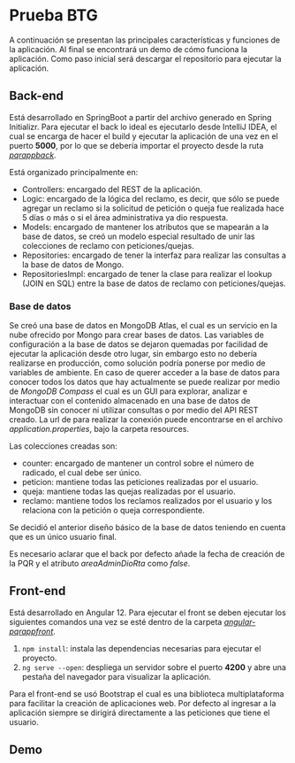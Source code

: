 # Prueba BTG

A continuación se presentan las principales características y funciones de la aplicación. Al final se encontrará un demo de cómo funciona la aplicación. Como paso inicial será descargar el repositorio para ejecutar la aplicación.

## Back-end

Está desarrollado en SpringBoot a partir del archivo generado en Spring Initializr.  Para ejecutar el back lo ideal es ejecutarlo desde IntelliJ IDEA, el cual se encarga de hacer el build y ejecutar la aplicación de una vez en el puerto **5000**, por lo que se debería importar el proyecto desde la ruta *[pqrappback](https://github.com/DavidMS73/BTGPrueba/tree/main/pqrappback "pqrappback")*.

Está organizado principalmente en:
 - Controllers: encargado del REST de la aplicación.
 - Logic: encargado de la lógica del reclamo, es decir, que sólo se puede agregar un reclamo si la solicitud de petición o queja fue realizada hace 5 días o más o si el área administrativa ya dio respuesta.
 - Models: encargado de mantener los atributos que se mapearán a la base de datos, se creó un modelo especial resultado de unir las colecciones de reclamo con peticiones/quejas.
 - Repositories: encargado de tener la interfaz para realizar las consultas a la base de datos de Mongo.
 - RepositoriesImpl: encargado de tener la clase para realizar el lookup (JOIN en SQL) entre la base de datos de reclamo con peticiones/quejas.

### Base de datos
Se creó una base de datos en MongoDB Atlas, el cual es un servicio en la nube ofrecido por Mongo para crear bases de datos. Las variables de configuración a la base de datos se dejaron quemadas por facilidad de ejecutar la aplicación desde otro lugar, sin embargo esto no debería realizarse en producción, como solución podría ponerse por medio de variables de ambiente.
En caso de querer acceder a la base de datos para conocer todos los datos que hay actualmente se puede realizar por medio de _MongoDB Compass_ el cual es un GUI para explorar, analizar e interactuar con el contenido almacenado en una base de datos de MongoDB sin conocer ni utilizar consultas o por medio del API REST creado. La url de para realizar la conexión puede encontrarse en el archivo *application.properties*, bajo la carpeta resources.

Las colecciones creadas son:
 - counter: encargado de mantener un control sobre el número de radicado, el cual debe ser único.
 - peticion: mantiene todas las peticiones realizadas por el usuario. 
 - queja: mantiene todas las quejas realizadas por el usuario.
 - reclamo: mantiene todos los reclamos realizados por el usuario y los relaciona con la petición o queja correspondiente.

Se decidió el anterior diseño básico de la base de datos teniendo en cuenta que es un único usuario final.

Es necesario aclarar que el back por defecto añade la fecha de creación de la PQR y el atributo *areaAdminDioRta* como *false*.

## Front-end

Está desarrollado en Angular 12.  Para ejecutar el front se deben ejecutar los siguientes comandos una vez se esté dentro de la carpeta *[angular-pqrappfront](https://github.com/DavidMS73/BTGPrueba/tree/main/angular-pqrappfront "angular-pqrappfront")*.

 1. `npm install`: instala las dependencias necesarias para ejecutar el proyecto.
 2. `ng serve --open`: despliega un servidor sobre el puerto **4200** y abre una pestaña del navegador para visualizar la aplicación.

Para el front-end se usó Bootstrap el cual es una biblioteca multiplataforma para facilitar la creación de aplicaciones web. Por defecto al ingresar a la aplicación siempre se dirigirá directamente a las peticiones que tiene el usuario.

## Demo
